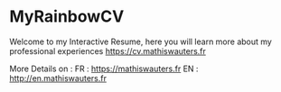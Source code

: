 # MyRainbowCV
Welcome to my Interactive Resume, here you will learn more about my professional experiences
https://cv.mathiswauters.fr

More Details on :
FR : https://mathiswauters.fr  EN : http://en.mathiswauters.fr

